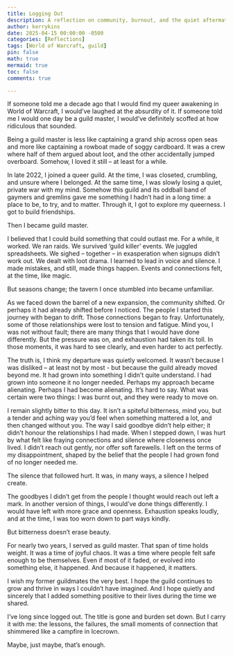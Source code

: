 ```yaml
---
title: Logging Out
description: A reflection on community, burnout, and the quiet aftermath of stepping down from guild leadership in World of Warcraft. 
author: kerrykins
date: 2025-04-15 00:00:00 -0500
categories: [Reflections]
tags: [World of Warcraft, guild]
pin: false
math: true
mermaid: true
toc: false
comments: true

---
```


If someone told me a decade ago that I would find my queer awakening in World of Warcraft, I would’ve laughed at the absurdity of it. If someone told me I would one day be a guild master, I would’ve definitely scoffed at how ridiculous that sounded. 

Being a guild master is less like captaining a grand ship across open seas and more like captaining a rowboat made of soggy cardboard. It was a crew where half of them argued about loot, and the other accidentally jumped overboard. Somehow, I loved it still – at least for a while. 

In late 2022, I joined a queer guild. At the time, I was closeted, crumbling, and unsure where I belonged. At the same time, I was slowly losing a quiet, private war with my mind. Somehow this guild and its oddball band of gaymers and gremlins gave me something I hadn’t had in a long time: a place to be, to try, and to matter. Through it, I got to explore my queerness. I got to build friendships. 

Then I became guild master. 

I believed that I could build something that could outlast me. For a while, it worked. We ran raids. We survived ‘guild killer’ events. We juggled spreadsheets. We sighed – together – in exasperation when signups didn’t work out. We dealt with loot drama. I learned to lead in voice and silence. I made mistakes, and still, made things happen. Events and connections felt, at the time, like magic. 

But seasons change; the tavern I once stumbled into became unfamiliar. 

As we faced down the barrel of a new expansion, the community shifted. Or perhaps it had already shifted before I noticed. The people I started this journey with began to drift. Those connections began to fray. Unfortunately, some of those relationships were lost to tension and fatigue. Mind you, I was not without fault; there are many things that I would have done differently. But the pressure was on, and exhaustion had taken its toll. In those moments, it was hard to see clearly, and even harder to act perfectly. 

The truth is, I think my departure was quietly welcomed. It wasn’t because I was disliked – at least not by most - but because the guild already moved beyond me. It had grown into something I didn’t quite understand. I had grown into someone it no longer needed. Perhaps my approach became alienating. Perhaps I had become alienating. It’s hard to say. What was certain were two things: I was burnt out, and they were ready to move on. 

I remain slightly bitter to this day. It isn’t a spiteful bitterness, mind you, but a tender and aching way you’d feel when something mattered a lot, and then changed without you. The way I said goodbye didn’t help either; it didn’t honour the relationships I had made. When I stepped down, I was hurt by what felt like fraying connections and silence where closeness once lived. I didn’t reach out gently, nor offer soft farewells. I left on the terms of my disappointment, shaped by the belief that the people I had grown fond of no longer needed me. 

The silence that followed hurt. It was, in many ways, a silence I helped create. 

The goodbyes I didn’t get from the people I thought would reach out left a mark. In another version of things, I would’ve done things differently. I would have left with more grace and openness. Exhaustion speaks loudly, and at the time, I was too worn down to part ways kindly. 

But bitterness doesn’t erase beauty.

For nearly two years, I served as guild master. That span of time holds weight. It was a time of joyful chaos. It was a time where people felt safe enough to be themselves. Even if most of it faded, or evolved into something else, it happened. And because it happened, it matters. 

I wish my former guildmates the very best. I hope the guild continues to grow and thrive in ways I couldn’t have imagined. And I hope quietly and sincerely that I added something positive to their lives during the time we shared.

I’ve long since logged out. The title is gone and burden set down. But I carry it with me: the lessons, the failures, the small moments of connection that shimmered like a campfire in Icecrown. 

Maybe, just maybe, that’s enough.

